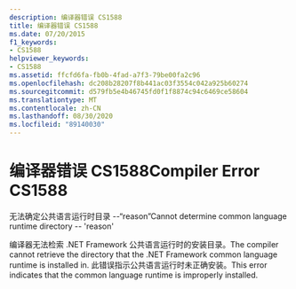 ```yaml
---
description: 编译器错误 CS1588
title: 编译器错误 CS1588
ms.date: 07/20/2015
f1_keywords:
- CS1588
helpviewer_keywords:
- CS1588
ms.assetid: ffcfd6fa-fb0b-4fad-a7f3-79be00fa2c96
ms.openlocfilehash: dc208b28207f8b441ac03f3554c042a925b60274
ms.sourcegitcommit: d579fb5e4b46745fd0f1f8874c94c6469ce58604
ms.translationtype: MT
ms.contentlocale: zh-CN
ms.lasthandoff: 08/30/2020
ms.locfileid: "89140030"
---
```

# <a name="compiler-error-cs1588"></a><span data-ttu-id="ceb12-103">编译器错误 CS1588</span><span class="sxs-lookup"><span data-stu-id="ceb12-103">Compiler Error CS1588</span></span>
<span data-ttu-id="ceb12-104">无法确定公共语言运行时目录 --“reason”</span><span class="sxs-lookup"><span data-stu-id="ceb12-104">Cannot determine common language runtime directory -- 'reason'</span></span>  
  
 <span data-ttu-id="ceb12-105">编译器无法检索 .NET Framework 公共语言运行时的安装目录。</span><span class="sxs-lookup"><span data-stu-id="ceb12-105">The compiler cannot retrieve the directory that the .NET Framework common language runtime is installed in.</span></span> <span data-ttu-id="ceb12-106">此错误指示公共语言运行时未正确安装。</span><span class="sxs-lookup"><span data-stu-id="ceb12-106">This error indicates that the common language runtime is improperly installed.</span></span>
